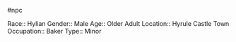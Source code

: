 #npc 

Race:: Hylian
Gender:: Male
Age:: Older Adult
Location:: Hyrule Castle Town
Occupation:: Baker
Type:: Minor
